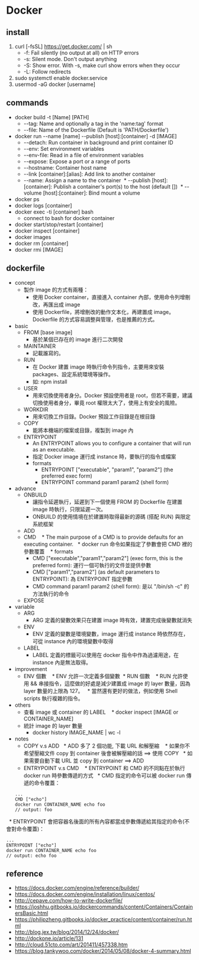 # Docker

## install
1. curl [-fsSL]  https://get.docker.com/ | sh
   * -f: Fail silently (no output at all) on HTTP errors
   * -s: Silent mode. Don't output anything
   * -S: Show error. With -s, make curl show errors when they occur
   * -L: Follow redirects
2. sudo systemctl enable docker.service
3. usermod -aG docker [username]

## commands
* docker build -t [Name] [PATH]
  * --tag: Name and optionally a tag in the 'name:tag' format
  * --file: Name of the Dockerfile (Default is 'PATH/Dockerfile')
* docker run --name [name] --publish [host]:[container] -d [IMAGE]
  * --detach: Run container in background and print container ID
  * --env: Set environment variables
  * --env-file: Read in a file of environment variables
  * --expose: Expose a port or a range of ports
  * --hostname: Container host name
  * --link [container]:[alias]: Add link to another container
  * --name: Assign a name to the container
  * --publish [host]:[container]: Publish a container's port(s) to the host (default [])
  * --volume [host]:[container]: Bind mount a volume
* docker ps
* docker logs [container]
* docker exec -ti [container] bash
  * connect to bash for docker container
* docker start/stop/restart [container] 
* docker inspect [container]
* docker images
* docker rm [container]
* docker rmi [IMAGE]

## dockerfile
* concept
  * 製作 image 的方式有兩種：
    * 使用 Docker container，直接進入 container 內部，使用命令列增刪改，再匯出成 image
    * 使用 Dockerfile，將增刪改的動作文本化，再建置成 image。Dockerfile 的方式容易調整與管理，也是推薦的方式。
* basic
  * FROM [base image]
    * 基於某個已存在的 image 進行二次開發
  * MAINTAINER 
    * 記載誰寫的。
  * RUN
    * 在 Docker 建置 image 時執行命令列指令，主要用來安裝 packages、設定系統環境等操作。
    * 如: npm install
  * USER
    * 用來切換使用者身分。Docker 預設使用者是 root，但若不需要，建議切換使用者身分，畢竟 root 權限太大了，使用上有安全的風險。
  * WORKDIR
    * 用來切換工作目錄。Docker 預設工作目錄是在根目錄
  * COPY
    * 能將本機端的檔案或目錄，複製到 image 內
  * ENTRYPOINT
    * An ENTRYPOINT allows you to configure a container that will run as an executable.
    * 指定 Docker image 運行成 instance 時，要執行的指令或檔案
    * formats
      * ENTRYPOINT \["executable", "param1", "param2"\] (the preferred exec form) 
      * ENTRYPOINT command param1 param2 (shell form) 
* advance
  * ONBUILD
    * 讓指令延遲執行，延遲到下一個使用 FROM 的 Dockerfile 在建置 image 時執行，只限延遲一次。
    * ONBUILD 的使用情境在於建置時取得最新的源碼 (搭配 RUN) 與限定系統框架
  * ADD
  * CMD
    * The main purpose of a CMD is to provide defaults for an executing container.
    * docker run 命令如果指定了參數會把 CMD 裡的參數覆蓋
    * formats
      * CMD \["executable","param1","param2"\] (exec form, this is the preferred form): 運行一個可執行的文件並提供參數
      * CMD \["param1","param2"\] (as default parameters to ENTRYPOINT): 為 ENTRYPOINT 指定參數
      * CMD command param1 param2 (shell form): 是以 "/bin/sh -c" 的方法執行的命令
  * EXPOSE
* variable
  * ARG
    * ARG 定義的變數效果只在建置 image 時有效，建置完成後變數就消失
  * ENV
    * ENV 定義的變數是環境變數，image 運行成 instance 時依然存在，可從 instance 內的環境變數中取得
  * LABEL
    * LABEL 定義的標籤可以使用在 docker 指令中作為過濾用途，在 instance 內是無法取得。
* improvement
  * ENV 個數
    * ENV 允許一次定義多個變數
  * RUN 個數
    * RUN 允許使用 && 串接指令，這麼做的好處是減少建置成 image 的 layer 數量，因為 layer 數量的上限為 127。
    * 當然還有更好的做法，例如使用 Shell scripts 執行複雜的指令。
* others
  * 查看 image 或 container 的 LABEL
    * docker inspect [IMAGE or CONTAINER_NAME]
  * 統計 image 的 layer 數量
    * docker history IMAGE_NAME | wc -l
* notes
  * COPY v.s ADD
    * ADD 多了 2 個功能, 下載 URL 和解壓縮
    * 如果你不希望壓縮文件 copy 到 container 後會被解壓縮的話 ==> 使用 COPY
    * 如果需要自動下載 URL 並 copy 到 container ==> ADD
  * ENTRYPOINT v.s CMD
    * ENTRYPOINT 和 CMD 的不同點在於執行 docker run 時參數傳遞的方式
    * CMD 指定的命令可以被 docker run 傳遞的命令覆蓋：
  ```
  ...
  CMD ["echo"]
  docker run CONTAINER_NAME echo foo
  // output: foo
  ```
    * ENTRYPOINT 會把容器名後面的所有內容都當成參數傳遞給其指定的命令(不會對命令覆蓋)：
  ```
  ...
  ENTRYPOINT ["echo"]
  docker run CONTAINER_NAME echo foo
  // output: echo foo
  ```

## reference
* https://docs.docker.com/engine/reference/builder/
* https://docs.docker.com/engine/installation/linux/centos/
* http://cepave.com/how-to-write-dockerfile/
* https://joshhu.gitbooks.io/dockercommands/content/Containers/ContainersBasic.html
* https://philipzheng.gitbooks.io/docker_practice/content/container/run.html
* http://blog.jex.tw/blog/2014/12/24/docker/
* http://dockone.io/article/131
* http://cloud.51cto.com/art/201411/457338.htm
* https://blog.tankywoo.com/docker/2014/05/08/docker-4-summary.html
